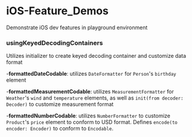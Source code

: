 # iOS-Feature_Demos
Demonstrate iOS dev features in playground environment




### usingKeyedDecodingContainers
Utilizes initializer to create keyed decoding container and customize data format

-**formattedDateCodable**: utilizes `DateFormatter` for `Person`'s `birthday` element

-**formattedMeasurementCodable**: utilizes `MeasurementFormatter` for `Weather`'s `wind` and `temperature` elements, as well as `init(from decoder: Decoder)` to customize measurement format

-**formattedNumberCodable**: utilizes `NumberFormatter` to customize `Product`'s `price` element to conform to USD format. Defines `encode(to encoder: Encoder)` to conform to `Encodable`.
